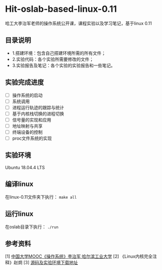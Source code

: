 # Hit-oslab-based-linux-0.11

哈工大李治军老师的操作系统公开课，课程实验以及学习笔记，基于linux 0.11

## 目录说明

- 1.搭建环境：包含自己搭建环境所需的所有文件；
- 2.实验代码：各个实验所需要修改的文件；
- 3.实验报告及笔记：各个实验的实验报告和一些笔记。

## 实验完成进度

- [ ] 操作系统的启动
- [ ] 系统调用
- [ ] 进程运行轨迹的跟踪与统计
- [ ] 基于内核栈切换的进程切换
- [ ] 信号量的实现和应用
- [ ] 地址映射与共享
- [ ] 终端设备的控制
- [ ] proc文件系统的实现

## 实验环境

Ubuntu 18.04.4 LTS

## 编译linux

在linux-0.11文件夹下执行： `make all`

## 运行linux

在oslab目录下执行： `./run`

## 参考资料

[1] [中国大学MOOC《操作系统》李治军 哈尔滨工业大学](https://www.icourse163.org/course/HIT-1002531008?tid=1003635010)
[2] 《Linux内核完全注释》赵炯
[3] [源码及实验环境下载地址](https://www.icourse163.org/learn/HIT-1002531008?tid=1003635010#/learn/custom?id=1004066001)
